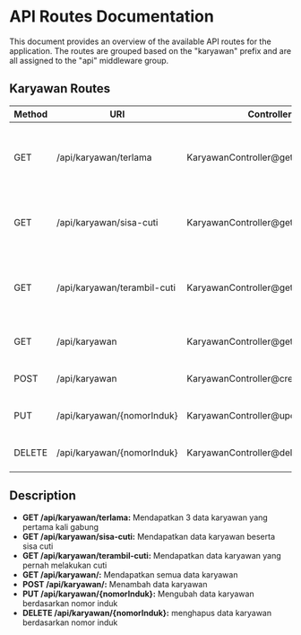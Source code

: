 # API Routes Documentation

This document provides an overview of the available API routes for the application. The routes are grouped based on the "karyawan" prefix and are all assigned to the "api" middleware group.

## Karyawan Routes

| Method | URI                         | Controller Method                          | Description                                          |
| ------ | --------------------------- | ------------------------------------------ | ---------------------------------------------------- |
| GET    | /api/karyawan/terlama       | KaryawanController@getKaryawanTerlama      | Mendapatkan 3 data karyawan yang pertama kali gabung |
| GET    | /api/karyawan/sisa-cuti     | KaryawanController@getKaryawanWithSisaCuti | Mendapatkan data karyawan beserta sisa cuti          |
| GET    | /api/karyawan/terambil-cuti | KaryawanController@getKaryawanTerambilCuti | Mendapatkan data karyawan yang pernah melakukan cuti |
| GET    | /api/karyawan               | KaryawanController@getAllKaryawan          | Mendapatkan semua data karyawan                      |
| POST   | /api/karyawan               | KaryawanController@createKaryawan          | Menambah data karyawan                               |
| PUT    | /api/karyawan/{nomorInduk}  | KaryawanController@updateKaryawan          | Menguah data karyawan                                |
| DELETE | /api/karyawan/{nomorInduk}  | KaryawanController@deleteKaryawan          | Menghapus data karyawan                              |

## Description

-   **GET /api/karyawan/terlama:** Mendapatkan 3 data karyawan yang pertama kali gabung
-   **GET /api/karyawan/sisa-cuti:** Mendapatkan data karyawan beserta sisa cuti
-   **GET /api/karyawan/terambil-cuti:** Mendapatkan data karyawan yang pernah melakukan cuti
-   **GET /api/karyawan/:** Mendapatkan semua data karyawan
-   **POST /api/karyawan/:** Menambah data karyawan
-   **PUT /api/karyawan/{nomorInduk}:** Mengubah data karyawan berdasarkan nomor induk
-   **DELETE /api/karyawan/{nomorInduk}:** menghapus data karyawan berdasarkan nomor induk

